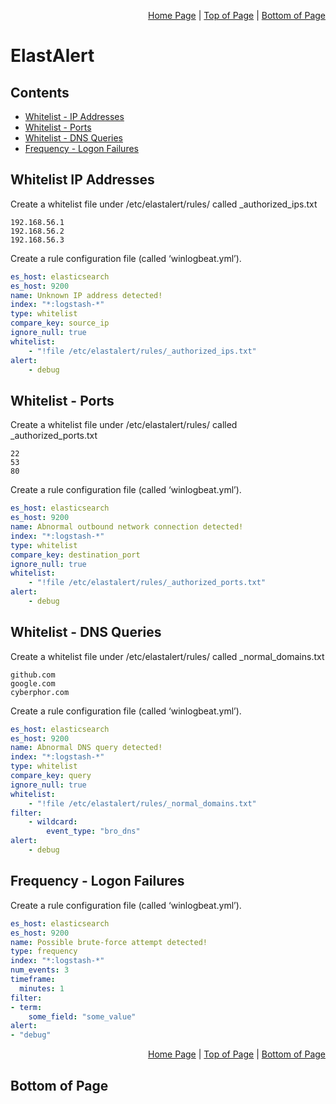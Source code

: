 <p align="right">
  <a href="/README.md">Home Page</a> |
  <a href="/00-prerequisites/security-onion/elastalert.md#contents">Top of Page</a> |
  <a href="/00-prerequisites/security-onion/elastalert.md#bottom-of-page">Bottom of Page</a>
</p>

# ElastAlert
## Contents
* [Whitelist - IP Addresses](#whitelist-ip-addresses)
* [Whitelist - Ports](#whitelist-ports)
* [Whitelist - DNS Queries](#whitelist-dns-queries)
* [Frequency - Logon Failures](#frequency-logon-failures)

## Whitelist IP Addresses
Create a whitelist file under /etc/elastalert/rules/ called _authorized_ips.txt
```
192.168.56.1
192.168.56.2
192.168.56.3
```

Create a rule configuration file (called ‘winlogbeat.yml’).
```yaml
es_host: elasticsearch
es_host: 9200
name: Unknown IP address detected!
index: "*:logstash-*"
type: whitelist
compare_key: source_ip
ignore_null: true
whitelist:
    - "!file /etc/elastalert/rules/_authorized_ips.txt"
alert:
    - debug
```

## Whitelist - Ports
Create a whitelist file under /etc/elastalert/rules/ called _authorized_ports.txt
```
22
53
80
```

Create a rule configuration file (called ‘winlogbeat.yml’).
```yaml
es_host: elasticsearch
es_host: 9200
name: Abnormal outbound network connection detected!
index: "*:logstash-*"
type: whitelist
compare_key: destination_port
ignore_null: true
whitelist:
    - "!file /etc/elastalert/rules/_authorized_ports.txt"
alert:
    - debug
```

## Whitelist - DNS Queries
Create a whitelist file under /etc/elastalert/rules/ called _normal_domains.txt
```
github.com
google.com
cyberphor.com
```

Create a rule configuration file (called ‘winlogbeat.yml’).
```yaml
es_host: elasticsearch
es_host: 9200
name: Abnormal DNS query detected!
index: "*:logstash-*"
type: whitelist
compare_key: query
ignore_null: true
whitelist:
    - "!file /etc/elastalert/rules/_normal_domains.txt"
filter:
    - wildcard:
        event_type: "bro_dns"
alert:
    - debug
```

## Frequency - Logon Failures
Create a rule configuration file (called ‘winlogbeat.yml’).
```yaml
es_host: elasticsearch
es_host: 9200
name: Possible brute-force attempt detected!
type: frequency
index: "*:logstash-*"
num_events: 3
timeframe:
  minutes: 1
filter:
- term:
    some_field: "some_value"
alert:
- "debug"
```

<p align="right">
  <a href="/README.md">Home Page</a> |
  <a href="/00-prerequisites/security-onion/elastalert.md#contents">Top of Page</a> |
  <a href="/00-prerequisites/security-onion/elastalert.md#bottom-of-page">Bottom of Page</a>
</p>

## Bottom of Page
